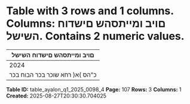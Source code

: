 # Table with 3 rows and 1 columns. Columns: םויב ומייתסהש םישדוח השישל. Contains 2 numeric values.

| םויב ומייתסהש םישדוח השישל |
|---|
| 2024 | ינויב 30 |
| כ"הס )א( רחא שוכר בכר הבוח בכר |

**Table ID:** table_ayalon_q1_2025_0098_4
**Page:** 107
**Rows:** 3
**Columns:** 1
**Created:** 2025-08-27T20:30:30.704025
